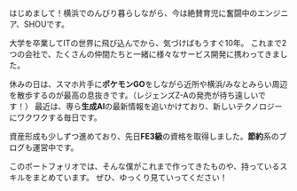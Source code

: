 はじめまして！横浜でのんびり暮らしながら、今は絶賛育児に奮闘中のエンジニア、SHOUです。

大学を卒業してITの世界に飛び込んでから、気づけばもうすぐ10年。
これまで2つの会社で、たくさんの仲間たちと一緒に様々なサービス開発に携わってきました。

休みの日は、スマホ片手に**ポケモンGO**をしながら近所や横浜/みなとみらい周辺を散歩するのが最高の息抜きです。（レジェンズZ-Aの発売が待ち遠しいです！）
最近は、専ら**生成AI**の最新情報を追いかけており、新しいテクノロジーにワクワクする毎日です。

資産形成も少しずつ進めており、先日**FE3級**の資格を取得しました。**節約**系のブログも運営中です。

このポートフォリオでは、そんな僕がこれまで作ってきたものや、持っているスキルをまとめています。
ぜひ、ゆっくり見ていってください！